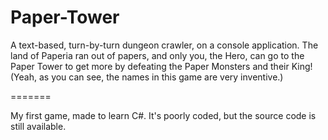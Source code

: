 # Paper-Tower
A text-based, turn-by-turn dungeon crawler, on a console application.
The land of Paperia ran out of papers, and only you, the Hero, can go to the Paper Tower to get more by defeating the Paper Monsters and their King!
(Yeah, as you can see, the names in this game are very inventive.)

=======

My first game, made to learn C#. It's poorly coded, but the source code is still available.

